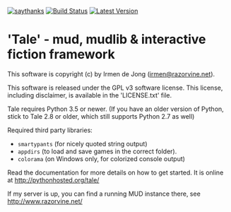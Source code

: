 [![saythanks](https://img.shields.io/badge/say-thanks-ff69b4.svg)](https://saythanks.io/to/irmen)
[![Build Status](https://travis-ci.org/irmen/Tale.svg?branch=master)](https://travis-ci.org/irmen/Tale)
[![Latest Version](https://img.shields.io/pypi/v/tale.svg)](https://pypi.python.org/pypi/tale/)

'Tale' - mud, mudlib & interactive fiction framework
====================================================

This software is copyright (c) by Irmen de Jong (irmen@razorvine.net).

This software is released under the GPL v3 software license.
This license, including disclaimer, is available in the 'LICENSE.txt' file.


Tale requires Python 3.5 or newer.
(If you have an older version of Python, stick to Tale 2.8 or older, which still supports Python 2.7 as well)

Required third party libraries:
- ``smartypants`` (for nicely quoted string output) 
- ``appdirs`` (to load and save games in the correct folder).
- ``colorama`` (on Windows only, for colorized console output)

Read the documentation for more details on how to get started. It is online at http://pythonhosted.org/tale/

If my server is up, you can find a running MUD instance there, see http://www.razorvine.net/
